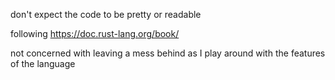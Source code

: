 don't expect the code to be pretty or readable

following https://doc.rust-lang.org/book/

not concerned with leaving a mess behind as I play around with the features of the language
